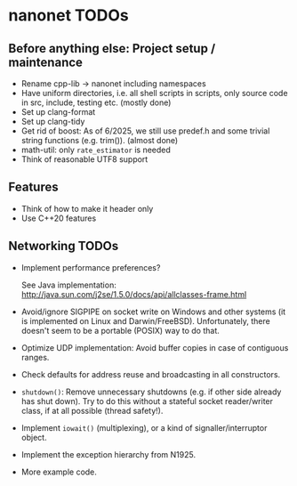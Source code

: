# nanonet TODOs


## Before anything else: Project setup / maintenance

* Rename cpp-lib -> nanonet including namespaces
* Have uniform directories, i.e. all shell scripts in scripts, only source code in src, include, testing etc.
  (mostly done)
* Set up clang-format
* Set up clang-tidy
* Get rid of boost: As of 6/2025, we still use predef.h and some trivial string
  functions (e.g. trim()). (almost done)
* math-util: only `rate_estimator` is needed
* Think of reasonable UTF8 support


## Features

* Think of how to make it header only
* Use C++20 features


## Networking TODOs

- Implement performance preferences?

  See Java implementation:
    http://java.sun.com/j2se/1.5.0/docs/api/allclasses-frame.html

- Avoid/ignore SIGPIPE on socket write on Windows and other systems
  (it is implemented on Linux and Darwin/FreeBSD).  Unfortunately,
  there doesn't seem to be a portable (POSIX) way to do that.

- Optimize UDP implementation:  Avoid buffer copies in case of
  contiguous ranges.

- Check defaults for address reuse and broadcasting in all constructors.

- `shutdown()`:  Remove unnecessary shutdowns (e.g. if other side already
  has shut down).  Try to do this without a stateful socket
reader/writer class, if at all possible (thread safety!).

- Implement `iowait()` (multiplexing), or a kind of signaller/interruptor 
  object.

- Implement the exception hierarchy from N1925.

- More example code.
